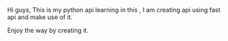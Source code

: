 Hi guys,
This is my python api learning in this , I am creating api using fast api and make use of it.

Enjoy the way by creating it.
